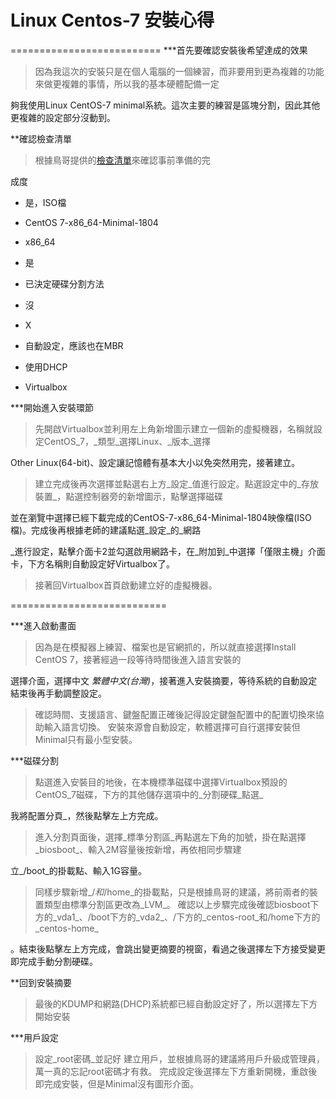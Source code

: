 # Linux Centos-7 安裝心得
==========================
***首先要確認安裝後希望達成的效果

>因為我這次的安裝只是在個人電腦的一個練習，而非要用到更為複雜的功能來做更複雜的事情，所以我的基本硬體配備一定

夠我使用Linux CentOS-7 minimal系統。這次主要的練習是區塊分割，因此其他更複雜的設定部分沒動到。

**確認檢查清單
>根據鳥哥提供的[檢查清單](http://linux.vbird.org/linux_basic/0157installcentos7.php#design)來確認事前準備的完

成度

*	是，ISO檔

*	CentOS 7-x86_64-Minimal-1804

*	x86_64

*	是

*	已決定硬碟分割方法

*	沒

*	X

*	自動設定，應該也在MBR

*	使用DHCP

*	Virtualbox

***開始進入安裝環節

>先開啟Virtualbox並利用左上角新增圖示建立一個新的虛擬機器，名稱就設定CentOS_7，_類型_選擇Linux、_版本_選擇

Other Linux(64-bit)、設定讓記憶體有基本大小以免突然用完，接著建立。
>建立完成後再次選擇並點選右上方_設定_值進行設定。點選設定中的_存放裝置_，點選控制器旁的新增圖示，點擊選擇磁碟

並在瀏覽中選擇已經下載完成的CentOS-7-x86_64-Minimal-1804映像檔(ISO檔)。完成後再根據老師的建議點選_設定_的_網路

_進行設定，點擊介面卡2並勾選啟用網路卡，在_附加到_中選擇「僅限主機」介面卡，下方名稱則自動設定好Virtualbox了。
>接著回Virtualbox首頁啟動建立好的虛擬機器。

===========================

***進入啟動畫面

>因為是在模擬器上練習、檔案也是官網抓的，所以就直接選擇Install CentOS 7，接著經過一段等待時間後進入語言安裝的

選擇介面，選擇中文 _繁體中文(台灣)_，接著進入安裝摘要，等待系統的自動設定結束後再手動調整設定。
>確認時間、支援語言、鍵盤配置正確後記得設定鍵盤配置中的配置切換來協助輸入語言切換。
>安裝來源會自動設定，軟體選擇可自行選擇安裝但Minimal只有最小型安裝。

***磁碟分割

>點選進入安裝目的地後，在本機標準磁碟中選擇Virtualbox預設的CentOS_7磁碟，下方的其他儲存選項中的_分割硬碟_點選_

我將配置分頁_，然後點擊左上方完成。
>進入分割頁面後，選擇_標準分割區_再點選左下角的加號，掛在點選擇_biosboot_、輸入2M容量後按新增，再依相同步驟建

立_/boot_的掛載點、輸入1G容量。
>同樣步驟新增_/_和_/home_的掛載點，只是根據鳥哥的建議，將前兩者的裝置類型由標準分割區更改為_LVM_。
>確認以上步驟完成後確認biosboot下方的_vda1_、/boot下方的_vda2_、/下方的_centos-root_和/home下方的_centos-home_

。結束後點擊左上方完成，會跳出變更摘要的視窗，看過之後選擇左下方接受變更即完成手動分割硬碟。

**回到安裝摘要

>最後的KDUMP和網路(DHCP)系統都已經自動設定好了，所以選擇左下方開始安裝

***用戶設定

>設定_root密碼_並記好
>建立用戶，並根據鳥哥的建議將用戶升級成管理員，萬一真的忘記root密碼才有救。
>完成設定後選擇左下方重新開機，重啟後即完成安裝，但是Minimal沒有圖形介面。